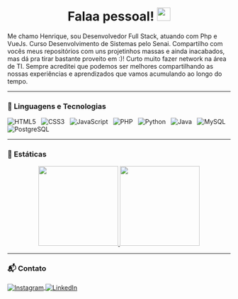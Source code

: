 <h1 align="center">Falaa pessoal! <img src="https://raw.githubusercontent.com/kaueMarques/kaueMarques/master/hi.gif" width="30px"></h1>

<p>
Me chamo Henrique, sou Desenvolvedor Full Stack, atuando com Php e VueJs. Curso Desenvolvimento de Sistemas pelo Senai.  
Compartilho com vocês meus repositórios com uns projetinhos massas e ainda inacabados, mas dá pra tirar bastante proveito em :)!
Curto muito fazer network na área de TI. Sempre acreditei que podemos ser melhores compartilhando as nossas experiências e aprendizados que vamos acumulando ao longo do tempo.
</p>

---

### 🔧 Linguagens e Tecnologias

![HTML5](https://img.shields.io/badge/HTML5-E34F26?style=for-the-badge&logo=html5&logoColor=white) &nbsp;
![CSS3](https://img.shields.io/badge/CSS3-1572B6?style=for-the-badge&logo=css3&logoColor=white) &nbsp;
![JavaScript](https://img.shields.io/badge/JavaScript-323330?style=for-the-badge&logo=javascript&logoColor=F7DF1E) &nbsp;
![PHP](https://img.shields.io/badge/PHP-777BB4?style=for-the-badge&logo=php&logoColor=white) &nbsp;
![Python](https://img.shields.io/badge/Python-316192?style=for-the-badge&logo=python&logoColor=yellow) &nbsp;
![Java](https://img.shields.io/badge/Java-316192?style=for-the-badge&logo=java&logoColor=red) &nbsp;
![MySQL](https://img.shields.io/badge/MySQL-00000F?style=for-the-badge&logo=mysql&logoColor=white) &nbsp;
![PostgreSQL](https://img.shields.io/badge/PostgreSQL-316192?style=for-the-badge&logo=postgresql&logoColor=white) &nbsp;
<br>

---

### 📐 Estáticas

<p align="center">
<a href="https://github.com/henriquensco">
  
  <img height="180em" src="https://github-readme-stats-eight-theta.vercel.app/api?username=henriquensco&show_icons=true&theme=algolia&include_all_commits=true&count_private=true"/>
  
  <img height="180em" src="https://github-readme-stats-eight-theta.vercel.app/api/top-langs/?username=henriquensco&layout=compact&langs_count=8&theme=algolia"/>

</a>
</p>

---

### 📬 Contato

<p>

<a href="https://www.instagram.com/henrique.nsco/" target="_blank">
  <img align="center" src="https://img.shields.io/badge/Instagram-E4405F?style=for-the-badge&logo=instagram&logoColor=white" alt="Instagram"/>
</a>

<a href="https://www.linkedin.com/in/henrique-nascimento-costa-2a1332157/" target="_blank">
  <img align="center" src="https://img.shields.io/badge/LinkedIn-0077B5?style=for-the-badge&logo=linkedin&logoColor=white" alt="LinkedIn"/>
</a>
</p>
